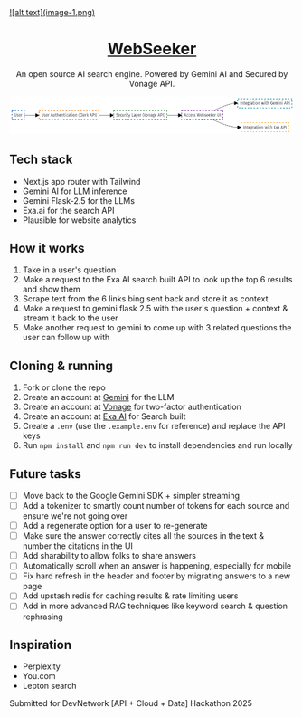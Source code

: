 <a href="https://www.webseeker.io">
  ![alt text](image-1.png)
  <h1 align="center">WebSeeker</h1>
</a>

<p align="center">
  An open source AI search engine. Powered by Gemini AI and Secured by Vonage API.
</p>

![alt text](image.png)

## Tech stack

- Next.js app router with Tailwind
- Gemini AI for LLM inference
- Gemini Flask-2.5 for the LLMs
- Exa.ai for the search API
- Plausible for website analytics

## How it works

1. Take in a user's question
2. Make a request to the Exa AI search built API to look up the top 6 results and show them
3. Scrape text from the 6 links bing sent back and store it as context
4. Make a request to gemini flask 2.5 with the user's question + context & stream it back to the user
5. Make another request to gemini to come up with 3 related questions the user can follow up with

## Cloning & running

1. Fork or clone the repo
2. Create an account at [Gemini](https://gemini.google.com) for the LLM
3. Create an account at [Vonage](https://dashboard.nexmo.com/sign-in) for two-factor authentication
4. Create an account at [Exa AI](https://dashboard.exa.ai) for Search built
5. Create a `.env` (use the `.example.env` for reference) and replace the API keys
6. Run `npm install` and `npm run dev` to install dependencies and run locally

## Future tasks

- [ ] Move back to the Google Gemini SDK + simpler streaming
- [ ] Add a tokenizer to smartly count number of tokens for each source and ensure we're not going over
- [ ] Add a regenerate option for a user to re-generate
- [ ] Make sure the answer correctly cites all the sources in the text & number the citations in the UI
- [ ] Add sharability to allow folks to share answers
- [ ] Automatically scroll when an answer is happening, especially for mobile
- [ ] Fix hard refresh in the header and footer by migrating answers to a new page
- [ ] Add upstash redis for caching results & rate limiting users
- [ ] Add in more advanced RAG techniques like keyword search & question rephrasing

## Inspiration

- Perplexity
- You.com
- Lepton search

Submitted for DevNetwork [API + Cloud + Data] Hackathon 2025